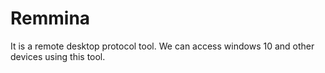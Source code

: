 # Remmina
It is a remote desktop protocol tool. We can access windows 10 and other devices using this tool.


